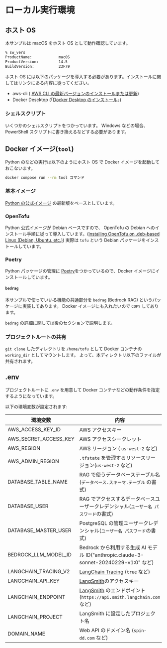 # ローカル実行環境

## ホスト OS

本サンプルは macOS をホスト OS として動作確認しています。

```bash
% sw_vers
ProductName:            macOS
ProductVersion:         14.5
BuildVersion:           23F79
```

ホスト OS には以下のパッケージを導入する必要があります。インストールに関してはリンクにある内容に従ってください。

- aws-cli ( [AWS CLI の最新バージョンのインストールまたは更新](https://docs.aws.amazon.com/ja_jp/cli/latest/userguide/getting-started-install.html))
- Docker Descktop (「[Docker Desktop のインストール](https://docs.docker.jp/desktop/install.html)」)

### シェルスクリプト

いくつかのシェルスクリプトをつかっています。 Windows などの場合、PowerShell スクリプトに書き換えるなどする必要があります。

## Docker イメージ(`tool`)

Python のなどの実行は以下のようにホスト OS で Docker イメージを起動しておこないます。

```bash
docker compose run --rm tool コマンド
```

### 基本イメージ

[Python の公式イメージ](https://hub.docker.com/_/python) の最新版をベースとしています。

### OpenTofu

Python 公式イメージが Debian ベースですので、 OpenTofu の Debian へのインストール手順に従って導入しています。([Installing OpenTofu on .deb-based Linux (Debian, Ubuntu, etc.)](https://opentofu.org/docs/intro/install/deb/))
実際は `tofu` という Debian パッケージをインストールしています。

### Poetry

Python パッケージの管理に [Poetry](https://cocoatomo.github.io/poetry-ja/)をつかっているので、Docker イメージにインストールしています。

#### `bedrag`

本サンプルで使っていいる機能の共通部分を `bedrag` (Bedrock RAG) というパッケージに実装してあります。
Docker イメージにも入れたいので `COPY` してあります。

`bedrag` の詳細に関しては後のセクションで説明します。

### プロジェクトルートの共有

`git clone` したディレクトリを `/home/tofu` として Docker コンテナの `working_dir` としてマウントします。
よって、本ディレクトリ以下のファイルが共有されます。

## .env

プロジェクトルートに `.env` を用意して Docker コンテナなどの動作条件を指定するようになっています。

以下の環境変数が設定されます:

| 環境変数              | 内容                                                                                                     |
| --------------------- | -------------------------------------------------------------------------------------------------------- |
| AWS_ACCESS_KEY_ID     | AWS アクセスキー                                                                                         |
| AWS_SECRET_ACCESS_KEY | AWS アクセスシークレット　                                                                               |
| AWS_REGION            | AWS リージョン ( `us-west-2` など)                                                                       |
| AWS_ADMIN_REGION      | `.tfstate` を管理するリソースリージョン(`us-west-2` など)                                                |
| DATABASE_TABLE_NAME   | RAG で使うデータベーステーブル名 (`データベース.スキーマ.テーブル` の書式)                               |
| DATABASE_USER         | RAG でアクセスするデータベースユーザークレデンシャル(`ユーザー名 パスワード`の書式)                      |
| DATABASE_MASTER_USER  | PostgreSQL の管理ユーザークレデンシャル(`ユーザー名 パスワード`の書式)                                   |
| BEDROCK_LLM_MODEL_ID  | Bedrock から利用する生成 AI モデル ID("anthropic.claude-3-sonnet-20240229-v1:0" など)                    |
| LANGCHAIN_TRACING_V2  | [LangChain Tracing](https://docs.smith.langchain.com/old/tracing/quick_start) (`true` など)              |
| LANGCHAIN_API_KEY     | [LangSmith](https://www.langchain.com/langsmith)のアクセスキー                                           |
| LANGCHAIN_ENDPOINT    | [LangSmith](https://docs.smith.langchain.com/) のエンドポイント (`https://api.smith.langchain.com` など) |
| LANGCHAIN_PROJECT     | LangSmith に設定したプロジェクト名                                                                       |
| DOMAIN_NAME           | Web API のドメイン名 (`spin-dd.com` など)                                                                |
